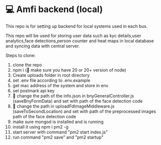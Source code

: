 # 💻 Amfi backend (local)

This repo is for setting up backend for local systems used in each bus.

This repo will be used for storing user data such as kyc details,user analytics,face detections,person counter and heat maps in local database and syncing data with central server.

Steps to clone:

1. clone the repo
2. npm i (🚨 make sure you have 20 or 20+ version of node)
3. Create uploads folder in root directory
4. set .env file according to .env.example
5. get mac address of the system and store in env
6. set postmark api key
7. 🚨 change the path of the info.json in bnyGeneralController.js (saveBnyFormData) and set with path of the face detection code
8. 🚨 change the path in uploadFdImageMiddleware.js (saveToSecondLocation) and set with path of the preprocessed images path of the face detection code
9. make sure mongod is installed and is running
10. install it using npm i pm2 -g
11. start server with command "pm2 start index.js"
12. run command "pm2 save" and "pm2 startup"
